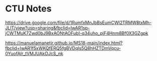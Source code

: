 # CTU Notes

https://drive.google.com/file/d/1RumfxMnJbBsEumCWl2TRMW8txMh-JLlT/view?usp=sharing&fbclid=IwAR1sp-jCWTMuK7Zwd0bJ9BxAONtAOFubI-q34uho_pjF4Hnm8Bf0X3GZgpk

https://manuelamanetjr.github.io/MS18-main/index.html?fbclid=IwAR1f5xWKQfERQ5fgBVDqls5Q8hHZTDmVqcu-0YuofAIr_tVMJUAkOJcS_nk